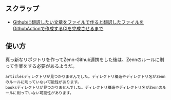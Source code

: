 ## スクラップ
- [Githubに翻訳したい文章をファイルで作ると翻訳したファイルをGithubActionで作成するCIを完成させるまで](https://zenn.dev/nomuraya?tab=scraps)

## 使い方
真っ新なリポジトリを作ってZenn-Github連携をした後は、Zennのルールに則って作業をする必要があるようだ。

```
articlesディレクトリが見つかりませんでした。ディレクトリ構造やディレクトリ名がZennのルールに則っていない可能性があります。
booksディレクトリが見つかりませんでした。ディレクトリ構造やディレクトリ名がZennのルールに則っていない可能性があります。
```

